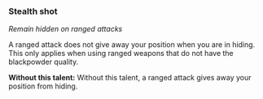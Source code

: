 
### Stealth shot

_Remain hidden on ranged attacks_

A ranged attack does not give away your position when you are in hiding. This only applies when using ranged weapons that do not have the blackpowder quality.

**Without this talent:**
Without this talent, a ranged attack gives away your position from hiding.
